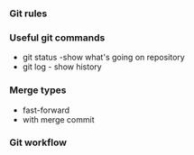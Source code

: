 ### Git rules

### Useful git commands
- git status -show what's going on repository
- git log - show history



### Merge types 
- fast-forward 
- with merge commit

### Git workflow
